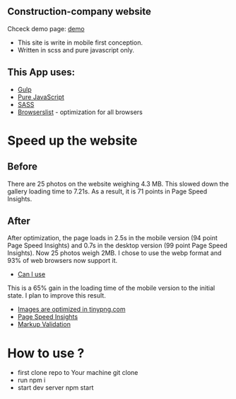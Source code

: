 ## Construction-company website

Chceck demo page: [demo](https://tomaszkaleta.netlify.app/)

- This site is write in mobile first conception.
- Written in scss and pure javascript only.

## This App uses:

- [Gulp](https://gulpjs.com/)
- [Pure JavaScript](https://www.javascript.com/)
- [SASS](https://www.npmjs.com/package/sass)
- [Browserslist](https://www.npmjs.com/package/browserslist) - optimization for all browsers

# Speed up the website

## Before

There are 25 photos on the website weighing 4.3 MB.
This slowed down the gallery loading time to 7.21s.
As a result, it is 71 points in Page Speed ​​Insights.

## After

After optimization, the page loads in 2.5s in the mobile version (94 point Page Speed ​​Insights) and 0.7s in the desktop version (99 point Page Speed ​​Insights). Now 25 photos weigh 2MB. I chose to use the webp format and 93% of web browsers now support it.

- [Can I use](https://caniuse.com/?search=webp)

This is a 65% gain in the loading time of the mobile version to the initial state. I plan to improve this result.

- [Images are optimized in tinypng.com](https://tinypng.com/)
- [Page Speed Insights](https://developers.google.com/speed/pagespeed/insights/)
- [Markup Validation](https://validator.w3.org/)

# How to use ?

- first clone repo to Your machine git clone
- run npm i
- start dev server npm start
